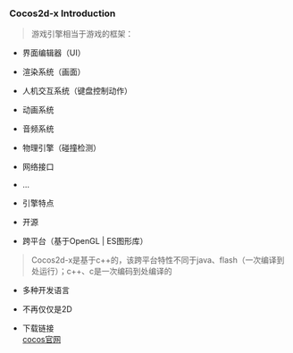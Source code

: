 ### Cocos2d-x Introduction  
> 游戏引擎相当于游戏的框架：   
* 界面编辑器（UI）   
* 渲染系统（画面）
* 人机交互系统（键盘控制动作）  
* 动画系统  
* 音频系统  
* 物理引擎（碰撞检测）  
* 网络接口  
* ...  

* 引擎特点    
 * 开源  
 * 跨平台（基于OpenGL | ES图形库）  
 
 > Cocos2d-x是基于c++的，该跨平台特性不同于java、flash（一次编译到处运行）；c++、c是一次编码到处编译的  

 * 多种开发语言  
 * 不再仅仅是2D  

* 下载链接  
[cocos官网](http://www.cocos.com) 
